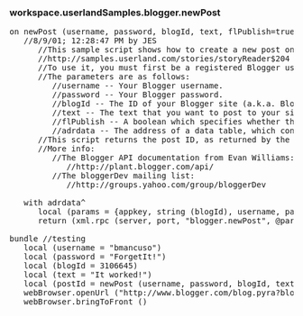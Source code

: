 ### workspace.userlandSamples.blogger.newPost
<pre>
on newPost (username, password, blogId, text, flPublish=true, adrdata=@workspace.userlandSamples.blogger.data)
   //8/9/01; 12:28:47 PM by JES
      //This sample script shows how to create a new post on a Blogger site, using XML-RPC.
      //http://samples.userland.com/stories/storyReader$204
      //To use it, you must first be a registered Blogger user, and have a site.
      //The parameters are as follows:
         //username -- Your Blogger username.
         //password -- Your Blogger password.
         //blogId -- The ID of your Blogger site (a.k.a. Blog). You can get the ID of your Blog from the URL you use to edit it in the browser. It's the number after blogid= in the URL.
         //text -- The text that you want to post to your site.
         //flPublish -- A boolean which specifies whether the Blog will be published when creating the post. The default is true.
         //adrdata -- The address of a data table, which contains information needed to communicate with the Blogger server. The default is @workspace.userlandSamples.blogger.data, which is pre-configured.
      //This script returns the post ID, as returned by the server.
      //More info:
         //The Blogger API documentation from Evan Williams:
            //http://plant.blogger.com/api/
         //The bloggerDev mailing list:
            //http://groups.yahoo.com/group/bloggerDev
   
   with adrdata^
      local (params = &#123;appkey, string (blogId), username, password, text, flPublish})
      return (xml.rpc (server, port, "blogger.newPost", @params, rpcPath:rpcPath, protocol:protocol))

bundle //testing
   local (username = "bmancuso")
   local (password = "ForgetIt!")
   local (blogId = 3106645)
   local (text = "It worked!")
   local (postId = newPost (username, password, blogId, text))
   webBrowser.openUrl ("http://www.blogger.com/blog.pyra?blogid=" + blogId)
   webBrowser.bringToFront ()

</pre>